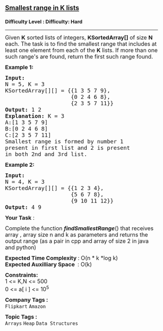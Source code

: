 <h2><a href="https://www.geeksforgeeks.org/problems/find-smallest-range-containing-elements-from-k-lists/1?page=1&category=Arrays&difficulty=Hard&sortBy=submissions">Smallest range in K lists</a></h2><h3>Difficulty Level : Difficulty: Hard</h3><hr><div class="problems_problem_content__Xm_eO"><p><span style="font-size:18px">Given <strong>K</strong> sorted lists of integers,&nbsp;<strong>KSortedArray[]</strong>&nbsp;of size <strong>N</strong> each. The task is to find the smallest range that includes at least one element from each of the <strong>K</strong> lists. If more than one such range's are found, return&nbsp;the first such range found.</span></p>

<p><span style="font-size:18px"><strong>Example 1:</strong></span></p>

<pre><span style="font-size:18px"><strong>Input:
</strong>N = 5, K = 3
KSortedArray[][] = {{1 3 5 7 9},
                    {0 2 4 6 8},
                    {2 3 5 7 11}}
<strong>Output: </strong>1 2<strong>
Explanation: </strong>K = 3
A:[1 3 5 7 9]
B:[0 2 4 6 8]
C:[2 3 5 7 11]
Smallest range is formed by number 1
present in first list and 2 is present
in both 2nd and 3rd list.</span>
</pre>

<p><span style="font-size:18px"><strong>Example 2:</strong></span></p>

<pre><span style="font-size:18px"><strong>Input:
</strong>N = 4, K = 3
KSortedArray[][] = {{1 2 3 4},
                    {5 6 7 8},
                    {9 10 11 12}}
<strong>Output: </strong>4 9</span></pre>

<p><span style="font-size:18px"><strong>Your Task</strong> : </span></p>

<p><span style="font-size:18px">Complete the function&nbsp;<strong><em>findSmallestRange</em></strong>() that receives array , array size n and k as parameters and returns the output range (as a pair in cpp and array of size 2 in java and python)</span></p>

<p><span style="font-size:18px"><strong>Expected Time Complexity </strong>:&nbsp;O(n * k *log k)<br>
<strong>Expected Auxilliary Space&nbsp;</strong>&nbsp;: O(k)</span></p>

<div><span style="font-size:18px"><strong>Constraints:</strong><br>
1 &lt;= K,N &lt;= 500</span></div>

<div><span style="font-size:18px">0 &lt;= a[ i ] &lt;= 10<sup>5</sup></span></div>
</div><p><span style=font-size:18px><strong>Company Tags : </strong><br><code>Flipkart</code>&nbsp;<code>Amazon</code>&nbsp;<br><p><span style=font-size:18px><strong>Topic Tags : </strong><br><code>Arrays</code>&nbsp;<code>Heap</code>&nbsp;<code>Data Structures</code>&nbsp;